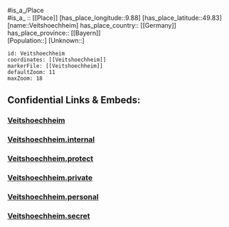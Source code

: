 ﻿---
location: [49.83,9.88] 
mapzoom: [7,12] 
mapmarker: city 
type: City
tags:
- geo/City


SpocWebEntityId: 35232
isDeleted: false
confidential: public

---
#is_a_/Place  
#is_a_ :: [[Place]] 
[has_place_longitude::9.88] 
[has_place_latitude::49.83] 
[name::Veitshoechheim] 
has_place_country:: [[Germany]]  
has_place_province:: [[Bayern]]  
[Population::] 
[Unknown::] 


```leaflet
id: Veitshoechheim
coordinates: [[Veitshoechheim]] 
markerFile: [[Veitshoechheim]] 
defaultZoom: 11 
maxZoom: 18
```


## Confidential Links & Embeds: 

### [Veitshoechheim](/_public/Earth/Continent/Europe/Europe~Central/Germany/Germany~West/Bayern/counties~Bayern/Würzburg/cities~Würzburg/Veitshöchheim/City/Veitshoechheim.md) 

### [Veitshoechheim.internal](/_internal/Earth/Continent/Europe/Europe~Central/Germany/Germany~West/Bayern/counties~Bayern/Würzburg/cities~Würzburg/Veitshöchheim/City/Veitshoechheim.internal.md) 

### [Veitshoechheim.protect](/_protect/Earth/Continent/Europe/Europe~Central/Germany/Germany~West/Bayern/counties~Bayern/Würzburg/cities~Würzburg/Veitshöchheim/City/Veitshoechheim.protect.md) 

### [Veitshoechheim.private](/_private/Earth/Continent/Europe/Europe~Central/Germany/Germany~West/Bayern/counties~Bayern/Würzburg/cities~Würzburg/Veitshöchheim/City/Veitshoechheim.private.md) 

### [Veitshoechheim.personal](/_personal/Earth/Continent/Europe/Europe~Central/Germany/Germany~West/Bayern/counties~Bayern/Würzburg/cities~Würzburg/Veitshöchheim/City/Veitshoechheim.personal.md) 

### [Veitshoechheim.secret](/_secret/Earth/Continent/Europe/Europe~Central/Germany/Germany~West/Bayern/counties~Bayern/Würzburg/cities~Würzburg/Veitshöchheim/City/Veitshoechheim.secret.md) 
